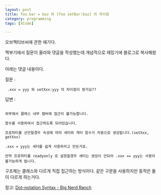 ```yaml
---
layout: post
title: foo.bar = baz 와 [foo setBar:baz] 의 차이점
category: programming
tags: [XCode]

---
```


오브젝티브씨에 관한 얘기다.

맥부기에서 질문이 올라와 댓글을 작성했는데 개념적으로 재밌기에 블로그로 복사해왔다.

아래는 댓글 내용이다.


질문 :

``` .xxx = yyy 와 setXxx:yyy 의 차이점이 뭔가요??```


답변 :
``` setXxx:yyy를 쉽게 사용하도록 만든게 .xxx = yyy 입니다. 

외부에서 클래스 내부 맴버에 접근이 불가능합니다. 

함수를 사용하여서 접근하도록 되어있습니다. 

프로퍼티를 선언할경우 속성에 따라 세터와 게터 함수가 자동으로 생성됩니다.(setXxx, getXxx) 

.xxx = yyy는 세터를 쉽게 사용하라고 만든거죠. 

만약 프로퍼티를 readyonly 로 설정할경우 세터는 생성이 안되어 .xxx == yyy는 사용이 불가능하게 됩니다. 
```

구조체는 클래스와 다르게 직접 접근하는 방식이다. 같은 구문을 사용하지만 동작은 둘이 다르게 하는거다. 

참고: [Dot-notation Syntax - Big Nerd Ranch](https://www.bignerdranch.com/blog/dot-notation-syntax/)

